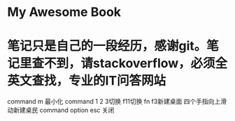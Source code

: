 # My Awesome Book

# 笔记只是自己的一段经历，感谢git。笔记里查不到，请stackoverflow，必须全英文查找，专业的IT问答网站
 command m 最小化
 command 1 2 3切换  f11切换
 fn f3新建桌面 四个手指向上滑动新建桌民
 command option esc 关闭